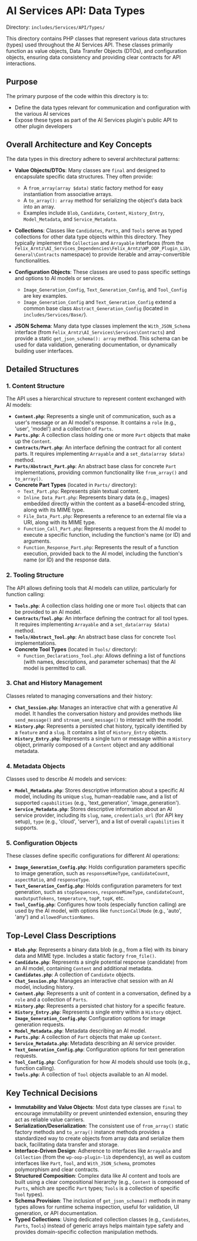 # AI Services API: Data Types

Directory: `includes/Services/API/Types/`

This directory contains PHP classes that represent various data structures (types) used throughout the AI Services API. These classes primarily function as value objects, Data Transfer Objects (DTOs), and configuration objects, ensuring data consistency and providing clear contracts for API interactions.

## Purpose

The primary purpose of the code within this directory is to:

- Define the data types relevant for communication and configuration with the various AI services
- Expose these types as part of the AI Services plugin's public API to other plugin developers

## Overall Architecture and Key Concepts

The data types in this directory adhere to several architectural patterns:

-   **Value Objects/DTOs**: Many classes are `final` and designed to encapsulate specific data structures. They often provide:
    -   A `from_array(array $data)` static factory method for easy instantiation from associative arrays.
    -   A `to_array(): array` method for serializing the object's data back into an array.
    -   Examples include `Blob`, `Candidate`, `Content`, `History_Entry`, `Model_Metadata`, and `Service_Metadata`.

-   **Collections**: Classes like `Candidates`, `Parts`, and `Tools` serve as typed collections for other data type objects within this directory. They typically implement the `Collection` and `Arrayable` interfaces (from the `Felix_Arntz\AI_Services_Dependencies\Felix_Arntz\WP_OOP_Plugin_Lib\General\Contracts` namespace) to provide iterable and array-convertible functionalities.

-   **Configuration Objects**: These classes are used to pass specific settings and options to AI models or services.
    -   `Image_Generation_Config`, `Text_Generation_Config`, and `Tool_Config` are key examples.
    -   `Image_Generation_Config` and `Text_Generation_Config` extend a common base class `Abstract_Generation_Config` (located in `includes/Services/Base/`).

-   **JSON Schema**: Many data type classes implement the `With_JSON_Schema` interface (from `Felix_Arntz\AI_Services\Services\Contracts`) and provide a static `get_json_schema(): array` method. This schema can be used for data validation, generating documentation, or dynamically building user interfaces.

## Detailed Structures

### 1. Content Structure

The API uses a hierarchical structure to represent content exchanged with AI models:

-   **`Content.php`**: Represents a single unit of communication, such as a user's message or an AI model's response. It contains a `role` (e.g., 'user', 'model') and a collection of `Parts`.
-   **`Parts.php`**: A collection class holding one or more `Part` objects that make up the `Content`.
-   **`Contracts/Part.php`**: An interface defining the contract for all content parts. It requires implementing `Arrayable` and a `set_data(array $data)` method.
-   **`Parts/Abstract_Part.php`**: An abstract base class for concrete `Part` implementations, providing common functionality like `from_array()` and `to_array()`.
-   **Concrete Part Types** (located in `Parts/` directory):
    -   `Text_Part.php`: Represents plain textual content.
    -   `Inline_Data_Part.php`: Represents binary data (e.g., images) embedded directly within the content as a base64-encoded string, along with its MIME type.
    -   `File_Data_Part.php`: Represents a reference to an external file via a URI, along with its MIME type.
    -   `Function_Call_Part.php`: Represents a request from the AI model to execute a specific function, including the function's name (or ID) and arguments.
    -   `Function_Response_Part.php`: Represents the result of a function execution, provided back to the AI model, including the function's name (or ID) and the response data.

### 2. Tooling Structure

The API allows defining tools that AI models can utilize, particularly for function calling:

-   **`Tools.php`**: A collection class holding one or more `Tool` objects that can be provided to an AI model.
-   **`Contracts/Tool.php`**: An interface defining the contract for all tool types. It requires implementing `Arrayable` and a `set_data(array $data)` method.
-   **`Tools/Abstract_Tool.php`**: An abstract base class for concrete `Tool` implementations.
-   **Concrete Tool Types** (located in `Tools/` directory):
    -   `Function_Declarations_Tool.php`: Allows defining a list of functions (with names, descriptions, and parameter schemas) that the AI model is permitted to call.

### 3. Chat and History Management

Classes related to managing conversations and their history:

-   **`Chat_Session.php`**: Manages an interactive chat with a generative AI model. It handles the conversation history and provides methods like `send_message()` and `stream_send_message()` to interact with the model.
-   **`History.php`**: Represents a persisted chat history, typically identified by a `feature` and a `slug`. It contains a list of `History_Entry` objects.
-   **`History_Entry.php`**: Represents a single turn or message within a `History` object, primarily composed of a `Content` object and any additional metadata.

### 4. Metadata Objects

Classes used to describe AI models and services:

-   **`Model_Metadata.php`**: Stores descriptive information about a specific AI model, including its unique `slug`, human-readable `name`, and a list of supported `capabilities` (e.g., 'text_generation', 'image_generation').
-   **`Service_Metadata.php`**: Stores descriptive information about an AI service provider, including its `slug`, `name`, `credentials_url` (for API key setup), `type` (e.g., 'cloud', 'server'), and a list of overall `capabilities` it supports.

### 5. Configuration Objects

These classes define specific configurations for different AI operations:

-   **`Image_Generation_Config.php`**: Holds configuration parameters specific to image generation, such as `responseMimeType`, `candidateCount`, `aspectRatio`, and `responseType`.
-   **`Text_Generation_Config.php`**: Holds configuration parameters for text generation, such as `stopSequences`, `responseMimeType`, `candidateCount`, `maxOutputTokens`, `temperature`, `topP`, `topK`, etc.
-   **`Tool_Config.php`**: Configures how tools (especially function calling) are used by the AI model, with options like `functionCallMode` (e.g., 'auto', 'any') and `allowedFunctionNames`.

## Top-Level Class Descriptions

-   **`Blob.php`**: Represents a binary data blob (e.g., from a file) with its binary data and MIME type. Includes a static factory `from_file()`.
-   **`Candidate.php`**: Represents a single potential response (candidate) from an AI model, containing `Content` and additional metadata.
-   **`Candidates.php`**: A collection of `Candidate` objects.
-   **`Chat_Session.php`**: Manages an interactive chat session with an AI model, including history.
-   **`Content.php`**: Represents a unit of content in a conversation, defined by a `role` and a collection of `Parts`.
-   **`History.php`**: Represents a persisted chat history for a specific feature.
-   **`History_Entry.php`**: Represents a single entry within a `History` object.
-   **`Image_Generation_Config.php`**: Configuration options for image generation requests.
-   **`Model_Metadata.php`**: Metadata describing an AI model.
-   **`Parts.php`**: A collection of `Part` objects that make up `Content`.
-   **`Service_Metadata.php`**: Metadata describing an AI service provider.
-   **`Text_Generation_Config.php`**: Configuration options for text generation requests.
-   **`Tool_Config.php`**: Configuration for how AI models should use tools (e.g., function calling).
-   **`Tools.php`**: A collection of `Tool` objects available to an AI model.

## Key Technical Decisions

-   **Immutability and Value Objects**: Most data type classes are `final` to encourage immutability or prevent unintended extension, ensuring they act as reliable value carriers.
-   **Serialization/Deserialization**: The consistent use of `from_array()` static factory methods and `to_array()` instance methods provides a standardized way to create objects from array data and serialize them back, facilitating data transfer and storage.
-   **Interface-Driven Design**: Adherence to interfaces like `Arrayable` and `Collection` (from the `wp-oop-plugin-lib` dependency), as well as custom interfaces like `Part`, `Tool`, and `With_JSON_Schema`, promotes polymorphism and clear contracts.
-   **Structured Composition**: Complex data like AI content and tools are built using a clear compositional hierarchy (e.g., `Content` is composed of `Parts`, which are specific `Part` types; `Tools` is a collection of specific `Tool` types).
-   **Schema Provision**: The inclusion of `get_json_schema()` methods in many types allows for runtime schema inspection, useful for validation, UI generation, or API documentation.
-   **Typed Collections**: Using dedicated collection classes (e.g., `Candidates`, `Parts`, `Tools`) instead of generic arrays helps maintain type safety and provides domain-specific collection manipulation methods.
